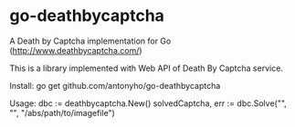 go-deathbycaptcha
=================

A Death by Captcha implementation for Go
(http://www.deathbycaptcha.com/)

This is a library implemented with Web API of Death By Captcha service.

Install:
	go get github.com/antonyho/go-deathbycaptcha

Usage:
	dbc := deathbycaptcha.New()
	solvedCaptcha, err := dbc.Solve("<dbcUsername>", "<dbcPassword>", "/abs/path/to/imagefile")
